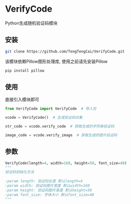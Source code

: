 # VerifyCode
Python生成随机验证码模块

## 安装

```bash
git clone https://github.com/TengTengCai/VerifyCode.git
```

该模块依赖Pillow图形处理库, 使用之前请先安装Pillow

```bash
pip install pillow
```

## 使用

直接引入模块即可

```python
from VerifyCode import VerifyCode  # 导人包

vcode = VerifyCode()  # 生成验证码对象

str_code = vcode.verify_code  # 获取生成的字符串验证码

image_code = vcode.verify_image  # 获取生成的图片验证码
```

## 参数

```python
VerifyCode(length=4, width=160, height=50, font_size=40)
"""
验证码初始化方法
    
:param length: 验证码长度 默认length=4
:param width: 验证码图片宽度 默认width=160
:param height: 验证码图片高度 默认height=50
:param font_size: 字体大小 默认font_size=40
"""
```

